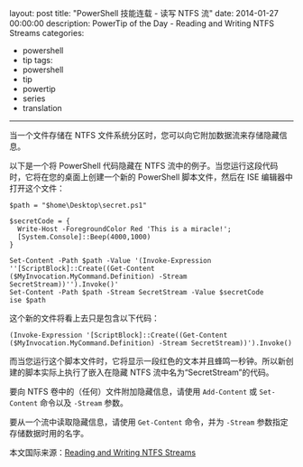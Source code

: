 layout: post
title: "PowerShell 技能连载 - 读写 NTFS 流"
date: 2014-01-27 00:00:00
description: PowerTip of the Day - Reading and Writing NTFS Streams
categories:
- powershell
- tip
tags:
- powershell
- tip
- powertip
- series
- translation
---
当一个文件存储在 NTFS 文件系统分区时，您可以向它附加数据流来存储隐藏信息。

以下是一个将 PowerShell 代码隐藏在 NTFS 流中的例子。当您运行这段代码时，它将在您的桌面上创建一个新的 PowerShell 脚本文件，然后在 ISE 编辑器中打开这个文件：

	$path = "$home\Desktop\secret.ps1"
	
	$secretCode = {
	  Write-Host -ForegroundColor Red 'This is a miracle!';
	  [System.Console]::Beep(4000,1000)
	}
	
	Set-Content -Path $path -Value '(Invoke-Expression ''[ScriptBlock]::Create((Get-Content ($MyInvocation.MyCommand.Definition) -Stream SecretStream))'').Invoke()'
	Set-Content -Path $path -Stream SecretStream -Value $secretCode
	ise $path

这个新的文件将看上去只是包含以下代码：

	(Invoke-Expression '[ScriptBlock]::Create((Get-Content ($MyInvocation.MyCommand.Definition) -Stream SecretStream))').Invoke()

而当您运行这个脚本文件时，它将显示一段红色的文本并且蜂鸣一秒钟。所以新创建的脚本实际上执行了嵌入在隐藏 NTFS 流中名为“SecretStream”的代码。

要向 NTFS 卷中的（任何）文件附加隐藏信息，请使用 `Add-Content` 或 `Set-Content` 命令以及 `-Stream` 参数。

要从一个流中读取隐藏信息，请使用 `Get-Content` 命令，并为 `-Stream` 参数指定存储数据时用的名字。

<!--more-->
本文国际来源：[Reading and Writing NTFS Streams](http://community.idera.com/powershell/powertips/b/tips/posts/reading-and-writing-ntfs-streams)
